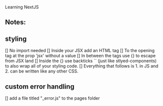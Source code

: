 Learning NextJS

Notes:
- 


## styling
[] No import needed
[] Inside your JSX add an HTML <style></style> tag
[] To the opening tag at the prop 'jsx' without a value
[] In between the tags use {} to escape from JSX land
[] Inside the {} use backticks `` (just like stlyed-components) to also wrap all of your styling code.
[] Everything that follows is 1. in JS and 2. can be written like any other CSS.

## custom error handling
[] add a file titled "_error.js" to the pages folder